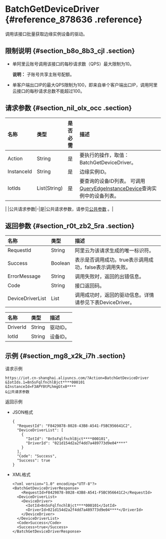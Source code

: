 # BatchGetDeviceDriver {#reference_878636 .reference}

调用该接口批量获取边缘实例设备的驱动。

## 限制说明 {#section_b8o_8b3_cjl .section}

-   单阿里云账号调用该接口的每秒请求数（QPS）最大限制为10。

    **说明：** 子账号共享主账号配额。

-   单客户端出口IP的最大QPS限制为100，即来自单个客户端出口IP，调用阿里云接口的每秒请求总数不能超过100。

## 请求参数 {#section_nil_olx_occ .section}

|名称|类型|是否必需|描述|
|:-|:-|:---|:-|
|Action|String|是|要执行的操作，取值：BatchGetDeviceDriver。|
|InstanceId|String|是|边缘实例ID。|
|IotIds|List\(String\)|是|要查询的设备ID列表。 可调用[QueryEdgeInstanceDevice](cn.zh-CN/云端开发指南/云端API参考/边缘实例管理/QueryEdgeInstanceDevice.md#)查询实例中的设备列表。

 |
|公共请求参数|-|是|公共请求参数，请参见[公共参数](cn.zh-CN/云端开发指南/云端API参考/公共参数.md#) 。|

## 返回参数 {#section_r0t_zb2_5ra .section}

|名称|类型|描述|
|:-|:-|:-|
|RequestId|String|阿里云为该请求生成的唯一标识符。|
|Success|Boolean|表示是否调用成功。true表示调用成功，false表示调用失败。|
|ErrorMessage|String|调用失败时，返回的出错信息。|
|Code|String|接口返回码。|
|DeviceDriverList|List|调用成功时，返回的驱动信息。详情请参见下表DeviceDriver。|

|名称|类型|描述|
|:-|:-|:-|
|DriverId|String|驱动ID。|
|IotId|String|设备ID。|

## 示例 {#section_mg8_x2k_i7h .section}

请求示例

``` {#codeblock_shq_zxl_bi2}
https://iot.cn-shanghai.aliyuncs.com/?Action=BatchGetDeviceDriver
&IotIds.1=8n5sFqlfnchlBjct****000101
&InstanceId=F3APY0tPLhmgGtx0****
&公共请求参数
```

返回示例

-   JSON格式

    ``` {#codeblock_dar_bun_jgv}
    {
      "RequestId": "F8429878-8028-43B8-A541-F5BC956641C2",
      "DeviceDriverList": [
        {
          "IotId": "8n5sFqlfnchlBjct****000101",
          "DriverId": "021d154d2a2f4dd7a489773d9e04****"
        }
      ],
      "Code": "Success",
      "Success": true
    }
    ```

-   XML格式

    ``` {#codeblock_clz_6zx_3cg}
    <?xml version="1.0" encoding="UTF-8"?>
    <BatchGetDeviceDriverResponse>
        <RequestId>F8429878-8028-43B8-A541-F5BC956641C2</RequestId>
      <DeviceDriverList>
        <DeviceDriver>
          <IotId>8n5sFqlfnchlBjct****000101</IotId>
          <DriverId>021d154d2a2f4dd7a489773d9e04****</DriverId>
        </DeviceDriver>
      </DeviceDriverList>
      <Code>Success</Code>
      <Success>true</Success>
    </BatchGetDeviceDriverResponse>
    ```


